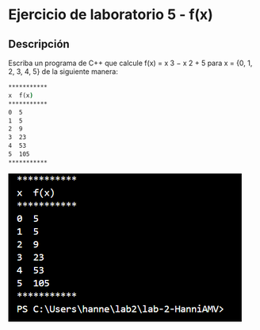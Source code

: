 # Ejercicio de laboratorio 5 - f(x)

## Descripción

Escriba un programa de C++ que calcule f(x) = x 3 − x 2 + 5 para x = {0, 1, 2, 3, 4, 5} de la siguiente manera:

```cmd
***********
x  f(x)
***********
0  5
1  5
2  9
3  23
4  53
5  105
***********
```

![Ejercicio5](image.png)
